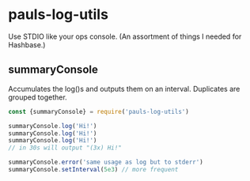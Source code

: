 # pauls-log-utils

Use STDIO like your ops console. (An assortment of things I needed for Hashbase.)

## summaryConsole

Accumulates the log()s and outputs them on an interval. Duplicates are grouped together.

```js
const {summaryConsole} = require('pauls-log-utils')

summaryConsole.log('Hi!')
summaryConsole.log('Hi!')
summaryConsole.log('Hi!')
// in 30s will output "(3x) Hi!"

summaryConsole.error('same usage as log but to stderr')
summaryConsole.setInterval(5e3) // more frequent
```